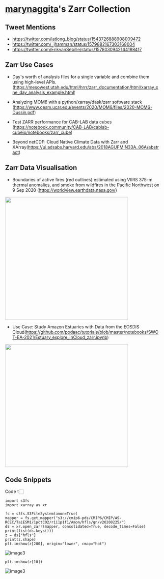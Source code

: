 # [marynaggita](https://github.com/marynaggita/)'s Zarr Collection

## Tweet Mentions

- https://twitter.com/latlong_blog/status/1543726888908009472
- https://twitter.com/_jhamman/status/1579882167303168004
- https://twitter.com/ErikvanSebille/status/1578030942144188417

## Zarr Use Cases
- Day's worth of analysis files for a single variable and combine them using high-level APIs.(https://mesowest.utah.edu/html/hrrr/zarr_documentation/html/xarray_one_day_analysis_example.html)

- Analyzing MOM6 with a python/xarray/dask/zarr software stack (https://www.cesm.ucar.edu/events/2020/MOM6/files/2020-MOM6-Dussin.pdf)

- Test ZARR performance for CAB-LAB data cubes (https://notebook.community/CAB-LAB/cablab-cubeio/notebooks/zarr_cube)

- Beyond netCDF: Cloud Native Climate Data with Zarr and XArray(https://ui.adsabs.harvard.edu/abs/2018AGUFMIN33A..06A/abstract)

## Zarr Data Visualisation
- Boundaries of active fires (red outlines) estimated using VIIRS 375-m thermal anomalies, and smoke from wildfires in the Pacific Northwest on 9 Sep 2020 (https://worldview.earthdata.nasa.gov/)

<img src="https://github.com/marynaggita/beautiful-zarr/blob/marynaggita/_data/marynaggita/Screenshots/data4.jpg" width="400" height="400" display="block" margin= "0 auto">


- Use Case: Study Amazon Estuaries with Data from the EOSDIS Cloud(https://github.com/podaac/tutorials/blob/master/notebooks/SWOT-EA-2021/Estuary_explore_inCloud_zarr.ipynb)

<img src="https://github.com/marynaggita/beautiful-zarr/blob/marynaggita/_data/marynaggita/Screenshots/data1.PNG" width="400" height="400" display="block" margin= "0 auto">


## Code Snippets



Code 👇🏻

```
import s3fs
import xarray as xr

fs = s3fs.S3FileSystem(anon=True)
mapper = fs.get_mapper("s3://cmip6-pds/CMIP6/CMIP/AS-RCEC/TaiESM1/1pctCO2/r1i1p1f1/Amon/hfls/gn/v20200225/")
ds = xr.open_zarr(mapper, consolidated=True, decode_times=False)
print(list(ds.keys()))
z = ds["hfls"]
print(z.shape)
plt.imshow(z[200], origin="lower", cmap="hot")
```
![image3](https://github.com/marynaggita/beautiful-zarr/blob/marynaggita/_data/marynaggita/Screenshots/data6.PNG)

```
plt.imshow(z[10])
```
![image3](https://github.com/marynaggita/beautiful-zarr/blob/marynaggita/_data/marynaggita/Screenshots/data7.png)



